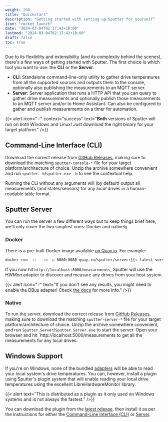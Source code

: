 ```yaml
---
weight: 200
title: "Quickstart"
description: "Getting started with setting up Sputter for yourself"
icon: "rocket_launch"
date: "2024-03-04T02:17:43+10:00"
lastmod: "2024-03-04T02:17:43+10:00"
draft: false
toc: true
---
```


Due to its flexibility and extensibility (and its complexity behind the scenes), there's a few ways of getting started with Sputter. The first choice is which tool you want to use: the **CLI** or the **Server**.

- **CLI**: Standalone command-line-only utility to gather drive temperatures from all the supported sources and outputs them to the console, optionally also publishing the measurements to an MQTT server.
- **Server**: Server application that runs a HTTP API that you can query to gather drive measurements and optionally publish those measurements to an MQTT server and/or to Home Assistant. Can also be configured to gather and publish measurements on a timer for automation.

{{< alert icon="💡" context="success" text="<strong>Both</strong> versions of Sputter will run on both Windows and Linux! Just download the right binary for your target platform." />}}


## Command-Line Interface (CLI)

Download the correct release from [GitHub Releases](https://github.com/agc93/sputter/releases), making sure to download the matching `sputter-console-*` file for your target platform/architecture of choice. Unzip the archive somewhere convenient and run `sputter -h`/`sputter.exe -h` to see the contextual help. 

Running the CLI without any arguments will (by default) output all measurements (and states/sensors) for any _local_ drives in a human-readable table format.

## Sputter Server

You can run the server a few different ways but to keep things brief here, we'll only cover the two simplest ones: Docker and natively.

### Docker

There is a pre-built Docker image available [on Quay.io](https://quay.io/repository/sputter/server). For example:

```bash
docker run -it --rm -p 8080:8080 quay.io/sputter/server:{{< latest-version >}}
```

If you now hit `http://localhost:8080/measurements`, Sputter will use the HWMon adapter to discover and measure any drives from your host system. 

{{< alert icon="❔" text="If you don't see any results, you might need to enable the DBus adapter! Check [the docs](./server/usage.md) for more info." />}}

### Native

To run the server, download the correct release from [GitHub Releases](https://github.com/agc93/sputter/releases), making sure to download the matching `sputter-server-*` file for your target platform/architecture of choice. Unzip the archive somewhere convenient, and run `Sputter.Server`/`Sputter.Server.exe` to start the server. Open your browser and hit `http://localhost:5000/measurements to get all the measurements for any local drives.

## Windows Support

If you're on Windows, none of the bundled [adapters](./reference/adapters.md) will be able to read your local system's drive temperatures. You can, however, install a plugin using Sputter's plugin system that will enable reading your local drive temperatures using the excellent LibreHardwareMonitor library.

{{< alert text="This is distributed as a plugin as it only used on Windows systems and is not always the fastest." />}}

You can download the plugin from the [latest release](https://github.com/agc93/sputter/releases), then install it as per the instructions for either the [Command-Line Interface (CLI)](./command-line.md#plugins) or [Server](./server/usage.md#plugins).